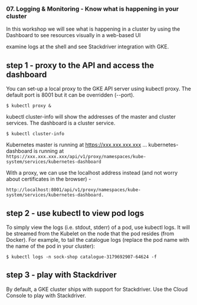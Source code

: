 ### 07. Logging & Monitoring - Know what is happening in your cluster

In this workshop we will see what is happening in a cluster by using the Dashboard to see 
resources visually in a web-based UI 

examine logs at the shell and see Stackdriver integration with GKE.

step 1 - proxy to the API and access the dashboard
--------------------------------------------------- 
You can set-up a local proxy to the GKE API server using kubectl proxy. The default port
is 8001 but it can be overridden (--port).

```
$ kubectl proxy &
```

kubectl cluster-info will show the addresses of the master and cluster services. 
The dashboard is a cluster service.

```
$ kubectl cluster-info
```

Kubernetes master is running at https://xxx.xxx.xxx.xxx
...
kubernetes-dashboard is running at 
`https://xxx.xxx.xxx.xxx/api/v1/proxy/namespaces/kube-system/services/kubernetes-dashboard`

With a proxy, we can use the localhost address instead (and not worry about certificates in the browser) -

`http://localhost:8001/api/v1/proxy/namespaces/kube-system/services/kubernetes-dashboard.`

step 2 - use kubectl to view pod logs
--------------------------------------
To simply view the logs (i.e. stdout, stderr) of a pod, use kubectl logs. It will be streamed from
the Kubelet on the node that the pod resides (from Docker). For example, to tail the catalogue
logs (replace the pod name with the name of the pod in your cluster):

```
$ kubectl logs -n sock-shop catalogue-3179692907-64624 -f
```

step 3 - play with Stackdriver
--------------------------------

By default, a GKE cluster ships with support for Stackdriver.
Use the Cloud Console to play with Stackdriver.

```
